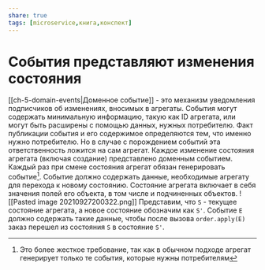 ```yaml
---
share: true
tags: [microservice,книга,конспект]
---
```

# События представляют изменения состояния
[[ch-5-domain-events|Доменное событие]] - это механизм уведомления подписчиков об изменениях, вносимых в агрегаты. События могут содержать минимальную информацию, такую как ID агрегата, или могут быть расширены с помощью данных, нужных потребителю. Факт публикации события и его содержимое определяются тем, что именно нужно потребителю. Но в случае с порождением событий эта ответственность ложится на сам агрегат.
Каждое изменение состояния агрегата (включая создание) представлено доменным событием. Каждый раз при смене состояния агрегат обязан генерировать событие[^1].
Событие должно содержать данные, необходимые агрегату для перехода к новому состоянию. Состояние агрегата включает в себя значения полей его объекта, в том числе и подчиненных объектов.
![[Pasted image 20210927200322.png]] 
Представим, что `S` - текущее состояние агрегата, а новое состояние обозначим как `S'`. Событие `E` должно содержать такие данные, чтобы после вызова `order.apply(E)` заказ перешел из состояния `S` в состояние `S'`.

[^1]:Это более жесткое требование, так как в обычном подходе агрегат генерирует только те события, которые нужны потребителям